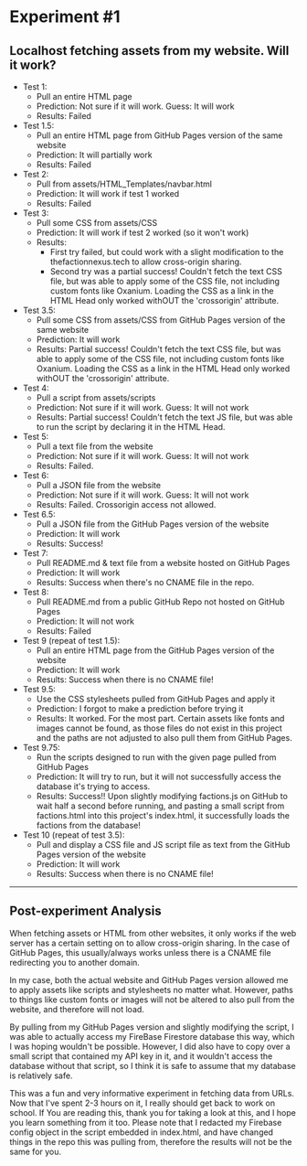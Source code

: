 # Experiment #1
## Localhost fetching assets from my website. Will it work?

- Test 1:
  - Pull an entire HTML page
  - Prediction: Not sure if it will work. Guess: It will work
  - Results: Failed
- Test 1.5:
  - Pull an entire HTML page from GitHub Pages version of the same website
  - Prediction: It will partially work
  - Results: Failed
- Test 2:
  - Pull from assets/HTML_Templates/navbar.html
  - Prediction: It will work if test 1 worked
  - Results: Failed
- Test 3:
  - Pull some CSS from assets/CSS
  - Prediction: It will work if test 2 worked (so it won't work)
  - Results:
    - First try failed, but could work with a slight modification to the thefactionnexus.tech to allow cross-origin sharing.
    - Second try was a partial success! Couldn't fetch the text CSS file, but was able to apply some of the CSS file, not including custom fonts like Oxanium. Loading the CSS as a link in the HTML Head only worked withOUT the 'crossorigin' attribute.
- Test 3.5:
  - Pull some CSS from assets/CSS from GitHub Pages version of the same website
  - Prediction: It will work
  - Results: Partial success! Couldn't fetch the text CSS file, but was able to apply some of the CSS file, not including custom fonts like Oxanium. Loading the CSS as a link in the HTML Head only worked withOUT the 'crossorigin' attribute.
- Test 4:
  - Pull a script from assets/scripts
  - Prediction: Not sure if it will work. Guess: It will not work
  - Results: Partial success! Couldn't fetch the text JS file, but was able to run the script by declaring it in the HTML Head.
- Test 5:
  - Pull a text file from the website
  - Prediction: Not sure if it will work. Guess: It will not work
  - Results: Failed.
- Test 6:
  - Pull a JSON file from the website
  - Prediction: Not sure if it will work. Guess: It will not work
  - Results: Failed. Crossorigin access not allowed.
- Test 6.5:
  - Pull a JSON file from the GitHub Pages version of the website
  - Prediction: It will work
  - Results: Success!
- Test 7:
  - Pull README.md & text file from a website hosted on GitHub Pages
  - Prediction: It will work
  - Results: Success when there's no CNAME file in the repo.
- Test 8:
  - Pull README.md from a public GitHub Repo not hosted on GitHub Pages
  - Prediction: It will not work
  - Results: Failed
- Test 9 (repeat of test 1.5):
  - Pull an entire HTML page from the GitHub Pages version of the website
  - Prediction: It will work
  - Results: Success when there is no CNAME file!
- Test 9.5:
  - Use the CSS stylesheets pulled from GitHub Pages and apply it
  - Prediction: I forgot to make a prediction before trying it
  - Results: It worked. For the most part. Certain assets like fonts and images cannot be found, as those files do not exist in this project and the paths are not adjusted to also pull them from GitHub Pages.
- Test 9.75:
  - Run the scripts designed to run with the given page pulled from GitHub Pages
  - Prediction: It will try to run, but it will not successfully access the database it's trying to access.
  - Results: Success!! Upon slightly modifying factions.js on GitHub to wait half a second before running, and pasting a small script from factions.html into this project's index.html, it successfully loads the factions from the database!
- Test 10 (repeat of test 3.5):
  - Pull and display a CSS file and JS script file as text from the GitHub Pages version of the website
  - Prediction: It will work
  - Results: Success when there is no CNAME file!

---

## Post-experiment Analysis
When fetching assets or HTML from other websites, it only works if the web server
has a certain setting on to allow cross-origin sharing. In the case of GitHub Pages,
this usually/always works unless there is a CNAME file redirecting you to another domain.

In my case, both the actual website and GitHub Pages version allowed me to apply 
assets like scripts and stylesheets no matter what. However, paths to things like 
custom fonts or images will not be altered to also pull from the website, and
therefore will not load.

By pulling from my GitHub Pages version and slightly modifying the script, I was
able to actually access my FireBase Firestore database this way, which I was hoping
wouldn't be possible. However, I did also have to copy over a small script that 
contained my API key in it, and it wouldn't access the database without that script,
so I think it is safe to assume that my database is relatively safe.

This was a fun and very informative experiment in fetching data from URLs. Now
that I've spent 2-3 hours on it, I really should get back to work on school. If
You are reading this, thank you for taking a look at this, and I hope you learn
something from it too. Please note that I redacted my Firebase config object in
the script embedded in index.html, and have changed things in the repo this was
pulling from, therefore the results will not be the same for you.
